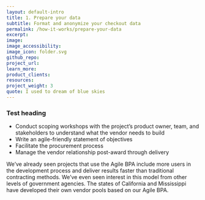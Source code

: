 ```yaml
---
layout: default-intro
title: 1. Prepare your data
subtitle: Format and anonymize your checkout data
permalink: /how-it-works/prepare-your-data
excerpt: 
image:
image_accessibility: 
image_icon: folder.svg
github_repo:
project_url: 
learn_more:
product_clients:
resources:
project_weight: 3
quote: I used to dream of blue skies
---
```


### Test heading


- Conduct scoping workshops with the project’s product owner, team, and stakeholders to understand what the vendor needs to build
- Write an agile-friendly statement of objectives
- Facilitate the procurement process
- Manage the vendor relationship post-award through delivery

We’ve already seen projects that use the Agile BPA include more users in the development process and deliver results faster than traditional contracting methods. We’ve even seen interest in this model from other levels of government agencies. The states of California and Mississippi have developed their own vendor pools based on our Agile BPA.
